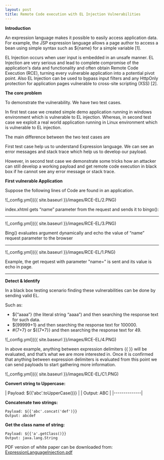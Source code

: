 ```yaml
---
layout: post
title: Remote Code execution with EL Injection Vulnerabilities
---
```


 **Introduction**
 
An expression language makes it possible to easily access application data. For example, the JSP expression language allows a page author to access a bean using simple syntax such as ${name} for a simple variable [1].

EL Injection occurs when user input is embedded in an unsafe manner. EL Injection are very serious and lead to complete compromise of the application's data and functionality and often obtain Remote Code Execution (RCE), turning every vulnerable application into a potential pivot point. Also EL Injection can be used to bypass input filters and any HttpOnly protection for application pages vulnerable to cross-site scripting (XSS) [2].



**The core problem**

To demonstrate the vulnerability. We have two test cases.

In first test case we created simple demo application running in windows environment which is vulnerable to EL injection. Whereas, in second test case we exploit a real world application running in Linux environment which is vulnerable to EL injection.

The main difference between the two test cases are

First test case help us to understand Expression language. We can see an error messages and stack trace which help us to develop our payload.

However, in second test case we demonstrate some tricks how an attacker can still develop a working payload and get remote code execution in black box if he cannot see any error message or stack trace.



 **First vulnerable Application**

Suppose the following lines of Code are found in an application.


![_config.yml]({{ site.baseurl }}/images/RCE-EL/2.PNG)

index.xhtml gets “name” parameter from the request and sends it to bingo():
 
 
 ----
 
 
![_config.yml]({{ site.baseurl }}/images/RCE-EL/3.PNG)

Bing() evaluates argument dynamically and echo the value of “name” request parameter to the browser
 
 
 ----
 
 
 ![_config.yml]({{ site.baseurl }}/images/RCE-EL/1.PNG)
 
Example, the get request with parameter "name=" is sent and its value is echo in page.


----

**Detect & Identify**

In a black box testing scenario finding these vulnerabilities can be done by sending valid EL.

Such as:

 - ${“aaaa”} (the literal string “aaaa”) and then searching the response text for such data.
 - ${99999+1} and then searching the response text for 100000.
 - #{7+7} or ${{7*7}} and then searching the response text for 49.



 
 ![_config.yml]({{ site.baseurl }}/images/RCE-EL/4.PNG)

In above example, anything between expression delimiters {{ }} will be evaluated, and that’s what we are more interested in.
Once it is confirmed that anything between expression delimiters is evaluated from this point we can send payloads to start gathering more information.

 ![_config.yml]({{ site.baseurl }}/images/RCE-EL/C1.PNG)

**Convert string to Uppercase:**

   | Payload: ${{'abc'.toUpperCase()}} |
   | Output: ABC  |
   |--------------|


**Concatenate two strings:**

    Payload: ${{'abc'.concat('def')}}
    Output: abcdef 



**Get the class name of string:**

    Payload: ${{'a'.getClass()}}
    Output: java.lang.String


PDF version of white paper can be downloaded from:
[ExpressionLanguageInjection.pdf](https://www.exploit-db.com/docs/46303)

